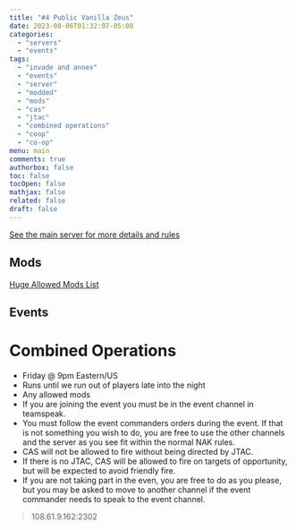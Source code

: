 ```yaml
---
title: "#4 Public Vanilla Zeus"
date: 2023-08-06T01:32:07-05:00
categories:
  - "servers"
  - "events"
tags:
  - "invade and annex"
  - "events"
  - "server"
  - "modded"
  - "mods"
  - "cas"
  - "jtac"
  - "combined operations"
  - "coop"
  - "co-op"
menu: main
comments: true
authorbox: false
toc: false
tocOpen: false
mathjax: false
related: false
draft: false
---
```

[See the main server for more details and rules](https://www.naksquad.net/servers/ourservers/)
<!-- more -->
## Mods

[Huge Allowed Mods List](https://www.naksquad.net/mods/approved-mods/)

## Events

# Combined Operations
- Friday @ 9pm Eastern/US
- Runs until we run out of players late into the night
- Any allowed mods
- If you are joining the event you must be in the event channel in teamspeak.
- You must follow the event commanders orders during the event. If that is not something you wish to do, you are free to use the other channels and the server as you see fit within the normal NAK rules.
- CAS will not be allowed to fire without being directed by JTAC.
- If there is no JTAC, CAS will be allowed to fire on targets of opportunity, but will be expected to avoid friendly fire.
- If you are not taking part in the even, you are free to do as you please, but you may be asked to move to another channel if the event commander needs to speak to the event channel.

> 108.61.9.162:2302

